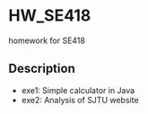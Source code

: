# HW_SE418
homework for SE418

## Description
- exe1: Simple calculator in Java
- exe2: Analysis of SJTU website